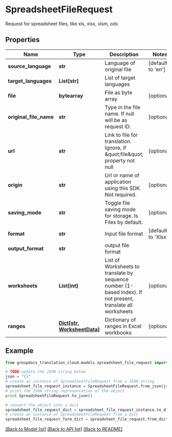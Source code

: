 # SpreadsheetFileRequest

Request for spreadsheet files, like xls, xlsx, xlsm, ods

## Properties
Name | Type | Description | Notes
------------ | ------------- | ------------- | -------------
**source_language** | **str** | Language of original file | [default to 'en']
**target_languages** | **List[str]** | List of target languages | 
**file** | **bytearray** | File as byte array | [optional] 
**original_file_name** | **str** | Type in the file name. If null will be as request ID. | [optional] 
**url** | **str** | Link to file for translation. Ignore, if \&quot;file\&quot; property not null | [optional] 
**origin** | **str** | Url or name of application using this SDK. Not required. | [optional] 
**saving_mode** | **str** | Toggle file saving mode for storage.  Is Files by default. | [optional] 
**format** | **str** | Input file format | [default to 'Xlsx']
**output_format** | **str** | output file format | 
**worksheets** | **List[int]** | List of Worksheets to translate by sequence number (1-based index). If not present, translate all worksheets | [optional] 
**ranges** | [**Dict[str, WorksheetData]**](WorksheetData.md) | Dictionary of ranges in Excel workbooks | [optional] 

## Example

```python
from groupdocs_translation_cloud.models.spreadsheet_file_request import SpreadsheetFileRequest

# TODO update the JSON string below
json = "{}"
# create an instance of SpreadsheetFileRequest from a JSON string
spreadsheet_file_request_instance = SpreadsheetFileRequest.from_json(json)
# print the JSON string representation of the object
print SpreadsheetFileRequest.to_json()

# convert the object into a dict
spreadsheet_file_request_dict = spreadsheet_file_request_instance.to_dict()
# create an instance of SpreadsheetFileRequest from a dict
spreadsheet_file_request_form_dict = spreadsheet_file_request.from_dict(spreadsheet_file_request_dict)
```
[[Back to Model list]](../README.md#documentation-for-models) [[Back to API list]](../README.md#documentation-for-api-endpoints) [[Back to README]](../README.md)


